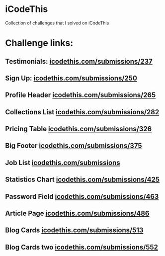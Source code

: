 # iCodeThis
Collection of challenges that I solved on iCodeThis

# Challenge links:

## Testimonials: [icodethis.com/submissions/237](https://icodethis.com/submissions/237) 

## Sign Up: [icodethis.com/submissions/250](https://icodethis.com/submissions/250) 

## Profile Header [icodethis.com/submissions/265](https://icodethis.com/submissions/265)

## Collections List [icodethis.com/submissions/282](https://icodethis.com/submissions/282)

## Pricing Table [icodethis.com/submissions/326](https://www.icodethis.com/submissions/326)

## Big Footer [icodethis.com/submissions/375](https://icodethis.com/submissions/375)

## Job List [icodethis.com/submissions](https://icodethis.com/submissions/417)

## Statistics Chart [icodethis.com/submissions/425](https://www.icodethis.com/submissions/425)

## Password Field [icodethis.com/submissions/463](https://www.icodethis.com/submissions/463)

## Article Page [icodethis.com/submissions/486](https://www.icodethis.com/submissions/486)

## Blog Cards [icodethis.com/submissions/513](https://www.icodethis.com/submissions/513)

## Blog Cards two [icodethis.com/submissions/552](https://www.icodethis.com/submissions/552)